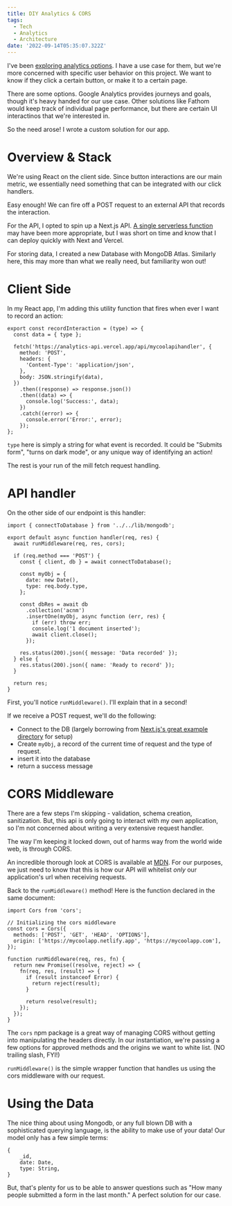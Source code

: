 ```yaml
---
title: DIY Analytics & CORS
tags:
  - Tech
  - Analytics
  - Architecture
date: '2022-09-14T05:35:07.322Z'
---
```


I've been [exploring analytics options](/analytics). I have a use case for them, but we're more concerned with specific user behavior on this project. We want to know if they click a certain button, or make it to a certain page.

There are some options. Google Analytics provides journeys and goals, though it's heavy handed for our use case. Other solutions like Fathom would keep track of individual page performance, but there are certain UI interactinos that we're interested in.

So the need arose! I wrote a custom solution for our app.

# Overview & Stack

We're using React on the client side. Since button interactions are our main metric, we essentially need something that can be integrated with our click handlers.

Easy enough! We can fire off a POST request to an external API that records the interaction.

For the API, I opted to spin up a Next.js API. [A single serverless function](/weeklyplaylist) may have been more appropriate, but I was short on time and know that I can deploy quickly with Next and Vercel.

For storing data, I created a new Database with MongoDB Atlas. Similarly here, this may more than what we really need, but familiarity won out!

# Client Side

In my React app, I'm adding this utility function that fires when ever I want to record an action:

```
export const recordInteraction = (type) => {
  const data = { type };

  fetch('https://analytics-api.vercel.app/api/mycoolapihandler', {
    method: 'POST',
    headers: {
      'Content-Type': 'application/json',
    },
    body: JSON.stringify(data),
  })
    .then((response) => response.json())
    .then((data) => {
      console.log('Success:', data);
    })
    .catch((error) => {
      console.error('Error:', error);
    });
};
```

`type` here is simply a string for what event is recorded. It could be "Submits form", "turns on dark mode", or any unique way of identifying an action!

The rest is your run of the mill fetch request handling.

# API handler

On the other side of our endpoint is this handler:

```
import { connectToDatabase } from '../../lib/mongodb';

export default async function handler(req, res) {
  await runMiddleware(req, res, cors);

  if (req.method === 'POST') {
    const { client, db } = await connectToDatabase();

    const myObj = {
      date: new Date(),
      type: req.body.type,
    };

    const dbRes = await db
      .collection('acnm')
      .insertOne(myObj, async function (err, res) {
        if (err) throw err;
        console.log('1 document inserted');
        await client.close();
      });

    res.status(200).json({ message: 'Data recorded' });
  } else {
    res.status(200).json({ name: 'Ready to record' });
  }

  return res;
}

```

First, you'll notice `runMiddleware()`. I'll explain that in a second!

If we receive a POST request, we'll do the following:

- Connect to the DB (largely borrowing from [Next.js's great example directory](https://github.com/vercel/next.js/tree/canary/examples/with-mongodb) for setup)
- Create `myObj`, a record of the current time of request and the type of request.
- insert it into the database
- return a success message

# CORS Middleware

There are a few steps I'm skipping - validation, schema creation, sanitization. But, this api is only going to interact with my own application, so I'm not concerned about writing a very extensive request handler.

The way I'm keeping it locked down, out of harms way from the world wide web, is through CORS.

An incredible thorough look at CORS is available at [MDN](https://developer.mozilla.org/en-US/docs/Web/HTTP/CORS). For our purposes, we just need to know that this is how our API will whitelist _only_ our application's url when receiving requests.

Back to the `runMiddleware()` method! Here is the function declared in the same document:

```
import Cors from 'cors';

// Initializing the cors middleware
const cors = Cors({
  methods: ['POST', 'GET', 'HEAD', 'OPTIONS'],
  origin: ['https://mycoolapp.netlify.app', 'https://mycoolapp.com'],
});

function runMiddleware(req, res, fn) {
  return new Promise((resolve, reject) => {
    fn(req, res, (result) => {
      if (result instanceof Error) {
        return reject(result);
      }

      return resolve(result);
    });
  });
}
```

The `cors` npm package is a great way of managing CORS without getting into manipulating the headers directly. In our instantiation, we're passing a few options for approved methods and the origins we want to white list. (NO trailing slash, FYI!)

`runMiddleware()` is the simple wrapper function that handles us using the cors middleware with our request.

# Using the Data

The nice thing about using Mongodb, or any full blown DB with a sophisticated querying language, is the ability to make use of your data! Our model only has a few simple terms:

```
{
	_id,
	date: Date,
	type: String,
}
```

But, that's plenty for us to be able to answer questions such as "How many people submitted a form in the last month." A perfect solution for our case.
